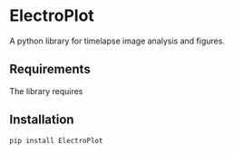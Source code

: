 # ElectroPlot 
A python library for timelapse image analysis and figures.

## Requirements
The library requires 

## Installation

```
pip install ElectroPlot
```